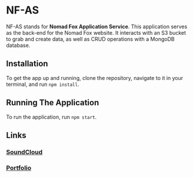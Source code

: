 # NF-AS

NF-AS stands for **Nomad Fox Application Service**.  This application serves as the back-end for the Nomad Fox website.  It interacts with an S3 bucket to grab and create data, as well as CRUD operations with a MongoDB database.

## Installation

To get the app up and running, clone the repository, navigate to it in your terminal, and run `npm install`.

## Running The Application

To run the application, run `npm start`.

## Links

### [SoundCloud](https://soundcloud.com/nomad-fox)
### [Portfolio](https://lhuddlesto.com/)
